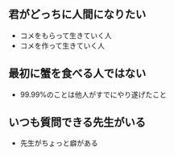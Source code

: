 ## 君がどっちに人間になりたい
* コメをもらって生きていく人
* コメを作って生きていく人

## 最初に蟹を食べる人ではない
* 99.99%のことは他人がすでにやり遂げたこと

## いつも質問できる先生がいる
* 先生がちょっと癖がある
